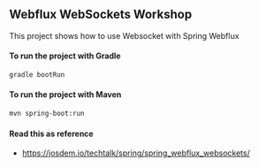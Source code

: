 Webflux WebSockets Workshop
----------------------------

This project shows how to use Websocket with Spring Webflux

#### To run the project with Gradle

```bash
gradle bootRun
```

#### To run the project with Maven

```bash
mvn spring-boot:run
```

#### Read this as reference

* https://josdem.io/techtalk/spring/spring_webflux_websockets/
